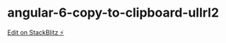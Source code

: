 # angular-6-copy-to-clipboard-ullrl2

[Edit on StackBlitz ⚡️](https://stackblitz.com/edit/angular-6-copy-to-clipboard-ullrl2)